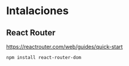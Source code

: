 # Intalaciones

## React Router

https://reactrouter.com/web/guides/quick-start

`npm install react-router-dom`
